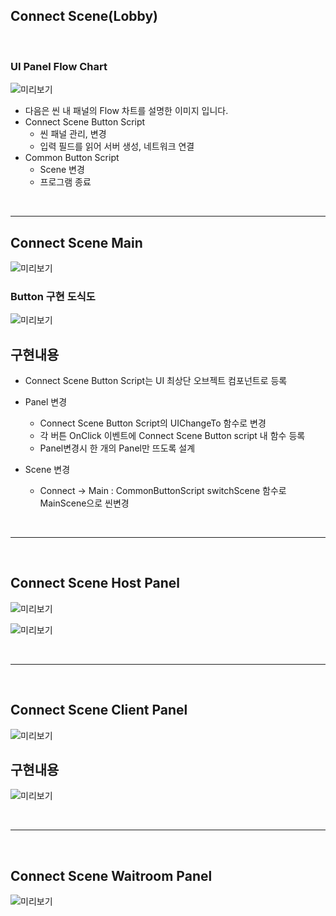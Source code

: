 ## Connect Scene(Lobby)
<br>

### <b>UI Panel Flow Chart</b>

![미리보기](../_Image/Connect%20Scene%20UIFlowChart.png) 
- 다음은 씬 내 패널의 Flow 차트를 설명한 이미지 입니다.
- Connect Scene Button Script 
  - 씬 패널 관리, 변경
  - 입력 필드를 읽어 서버 생성, 네트워크 연결
- Common Button Script
  - Scene 변경
  - 프로그램 종료
  
<br>

---

## Connect Scene Main


 ![미리보기](../_Image/Connect%20Scene%20Main.png)

### Button 구현 도식도

 ![미리보기](../_Image/Connect%20Scene%20MainPanel%20%EC%84%A4%EA%B3%84%20%EB%82%B4%EC%9A%A9.png)

## 구현내용 
- Connect Scene Button Script는 UI 최상단 오브젝트 컴포넌트로 등록
- Panel 변경
  - Connect Scene Button Script의 UIChangeTo 함수로 변경
  - 각 버튼 OnClick 이벤트에 Connect Scene Button script 내 함수 등록
  - Panel변경시 한 개의 Panel만 뜨도록 설계
  
- Scene 변경
  - Connect -> Main : CommonButtonScript switchScene 함수로 MainScene으로 씬변경


<br>

---

<br>


## Connect Scene Host Panel


 ![미리보기](../_Image/Connect%20Scene%20Host.png)
 


![미리보기](../_Image/Connect%20Scene%20Host%20Panel%20설계%20내용.png)

<br>

---

<br>

## Connect Scene Client Panel

 ![미리보기](../_Image/Connect%20Scene%20Client.png)

 ## 구현내용 

![미리보기](../_Image/Connect%20Scene%20Connect%20Panel%20설계%20내용.png)

<br>

---

<br>

## Connect Scene Waitroom Panel


 ![미리보기](../_Image/Connect%20Scene%20Waitroom.png)